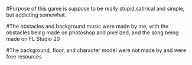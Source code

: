 #Purpose of this game is suppose to be really stupid,satirical and simple, but addicting somewhat.

#The obstacles and background music were made by me, with the obstacles being made on photoshop and pixelized, and the song being made on FL Studio 20

#The background, floor, and character model were not made by and were free resources
